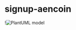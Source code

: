 # signup-aencoin

!![PlantUML model](http://www.plantuml.com/plantuml/png/7Omn3i8m34Ltxj9uPoe2n0O3uW1kQZMH4ZkAVyJrQLd-NzvxiuCxHYsd13G_4tN-XYqZZMMuz6WAKOHebIxtv_KrFOejNCZpfgDDB1ejArLsIAVLejFjcCykl_zCQ4T-5btt_m40)
